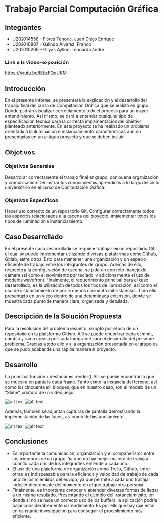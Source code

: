# Trabajo Parcial Computación Gráfica

## Integrantes
- U202014558 - Flores Tenorio, Juan Diego Enrique
- U202010807 - Galindo Alvarez, Franco
- U202010206 - Goyas Ayllon, Leonardo Andre

### Link a la video-exposición
https://youtu.be/IEfotFQqUKM

## Introducción
En el presente informe, se presentará la explicación y el desarrollo del trabajo final del curso de Computación Gráfica que se realizó en grupo. Donde podrán visualizar correctamente todo el proceso para un mayor entendimiento. Así mismo, se dará a entender cualquier tipo de especificación técnica para la correcta implementación del objetivo planteado anteriormente. 
En este proyecto se ha realizado un problema orientado a la iluminación e instanciamiento, características aún no presentadas en un antiguo proyecto y que se deben incluir.

## Objetivos
### Objetivos Generales
Desarrollar correctamente el trabajo final en grupo, con buena organización y comunicación
Demostrar los conocimientos aprendidos a lo largo del ciclo universitario en el curso de Computación Gráfica.
### Objetivos Específicos
Hacer uso correcto de un repositorio Git.
Configurar correctamente todos los aspectos relacionados a la escena del proyecto.
Implementar todos los tipos de iluminación e instanciamiento.

## Caso Desarrollado
En el presente caso desarrollado se requiere trabajar en un repositorio Git, el cual se puede implementar utilizando diversas plataformas como Github, Gitlab, entre otros. Esto para mantener una organización y un espacio eficiente de trabajo entre los integrantes del grupo. Además de ello, respecto a la configuración de escena, se pide un correcto manejo de cámara así como el movimiento por teclado; y adicionalmente el uso de modelos wavefront.
Finalmente, el requerimiento principal para el caso desarrollado, es la utilización de todos los tipos de iluminación, así como el uso de instanciamiento de por lo menos cincuenta mil instancias. Todo ello presentado en un video dentro de una determinada extensión, donde se muestra cada punto de manera clara, organizada y detallada.

## Descripción de la Solución Propuesta
Para la resolución del problema resuelto, se optó por el uso de un repositorio en la plataforma Github. Allí se puede encontrar cada commit, cambio y rama creada por cada integrante para el desarrollo del presente problema. Gracias a todo ello y a la organización presentada en el grupo es que se pudo acabar de una rápida manera el proyecto.

## Desarrollo
La principal función a destacar es render(). Allí se puede encontrar lo que se muestra en pantalla cada frame. Tanto como la instancia del terreno, así como los cincuenta mil bloques, que en nuestro caso, son el modelo de un “Slime”, criatura de un videojuego.

![alt text](https://media.discordapp.net/attachments/971912107459248138/992612034061537412/unknown.png)
![alt text](https://media.discordapp.net/attachments/971912107459248138/992612078240137308/unknown.png)

Además, también se adjuntan capturas de pantalla demostrando la implementación de las luces, así como del instanciamiento.

![alt text](https://media.discordapp.net/attachments/971912107459248138/992612499885142096/unknown.png)
![alt text](https://media.discordapp.net/attachments/971912107459248138/992612468981497886/unknown.png)

## Conclusiones
* Es importante la comunicación, organización y el compañerismo entre los miembros de un grupo. Ya que no hay mejor manera de trabajar cuando cada uno de los integrantes entiende a cada uno.
* El uso de una plataforma de organización como Trello, Github, entre otras, es indispensable para la eficiencia y velocidad de trabajo de cada uno de los miembros del equipo, ya que permite a cada uno trabajar independientemente del momento en el que trabaje otra persona.
* Finalmente, es importante conocer y aprender diversas formas de llegar a un mismo resultado. Presentando el ejemplo del instanciamiento, en donde si no se hace un correcto uso de los buffers, la aplicación podría bajar considerablemente su rendimiento. Es por ello que hay que estar en constante investigación para conseguir el procedimiento más eficiente.
